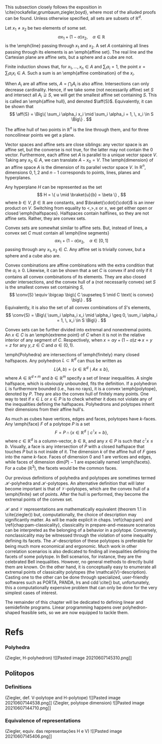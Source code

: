 This subsection closely follows the exposition in \cite{rockafellar,grumbaum,ziegler,boyd}, where most of the alluded proofs can be found. Unless otherwise specified, all sets are subsets of $\mathbb{R}^d$.

Let $x_1 \neq x_2$ be two elements of some set.
$$
\alpha x_1 + (1 - \alpha) x_2, \quad\alpha \in \mathbb{R}
$$
is the \emph{line} passing through $x_1$ and $x_2$. A set $A$ containing all lines passing through its elements is an \emph{affine set}. The real line and the Cartesian plane are affine sets, but a sphere and a cube are not.

Finite induction shows that, for $x_1, \ldots, x_n \in A$ and $\sum_i \alpha_i = 1$, the point $x = \sum_i \alpha_i x_i \in A$.  Such a sum is an \emph{affine combination} of the $x_i$.

When $A_i$ are all affine sets, $A = \bigcap_i A_i$ is also affine. Intersections can only decrease cardinality. Hence, if we take some (not necessarily affine) set $S$ and intersect all $A_i \supseteq S$, we will get the smallest affine set containing $S$. This is called an \emph{affine hull}, and denoted $\aff{S}$. Equivalently, it can be shown that
$$
\aff{S} = \Big\{ \sum_i \alpha_i x_i \mid \sum_i \alpha_i = 1, \, x_i \in S \Big\} .
$$

The affine hull of two points in $\mathbb{R}^n$ is the line through them, and for three noncollinear points we get a plane.

Vector spaces and affine sets are close siblings: any vector space is an affine set, but the converse is not true, for the latter may not contain the $0$ vector. Furthermore, each affine set $A$ is parallel to a unique vector space $V$. Taking any $x_0 \in A$, we can translate $A - x_0 = V$. The \emph{dimension} of an affine space $A$ is the dimension of its parallel vector space $V$. In $\mathbb{R}^n$, dimensions $0, 1, 2$ and $n-1$ corresponds to points, lines, planes and hyperplanes.

Any hyperplane $H$ can be represented as the set
$$
H = \{ u \mid \braket{u}{b} = \beta \} ,
$$
where $b \in V$, $\beta \in \mathbb{R}$ are constants, and $\braket{\cdot}{\cdot}$ is an inner product on $V$. Switching from equality to $<, >, \leq$ or $\geq$, we get either open or closed \emph{halfspaces}. Halfspaces contain halflines, so they are not affine sets. Rather, they are convex sets.

Convex sets are somewhat similar to affine sets. But, instead of lines, a convex set $C$ must contain all \emph{line segments}
$$
\alpha x_1 + (1 - \alpha) x_2, \quad\alpha \in [0,1]
$$
passing through any $x_1, x_2 \in C$. Any affine set is trivially convex, but a sphere and a cube also are.

Convex combinations are affine combinations with the extra condition that the $\alpha_i \geq 0$. Likewise, it can be shown that a set $C$ is convex if and only if it contains all convex combinations of its elements. They are also closed under intersections, and the convex hull of a (not necessarily convex) set $S$ is the smallest convex set containing $S$,
$$
\conv{S} \equiv \bigcap \big\{ C \supseteq S \mid C \text{ is convex} \big\} .
$$
Equivalently, it is also the set of all convex combinations of $S$'s elements,
$$
\conv{S} = \Big\{ \sum_i \alpha_i x_i \mid \alpha_i \geq 0, \sum_i \alpha_i = 1, \, x_i \in S \Big\} .
$$

Convex sets can be further divided into extremal and nonextremal points. An $x \in C$ is an \emph{extreme point} of $C$ when it is not in the relative interior of any segment of $C$. Respectively, when $x = \alpha y + (1 - \alpha) z \,\Rightarrow\, x=y=z$ for any $y, z \in C$ and $\alpha \in (0, 1)$.

\emph{Polyhedra} are intersections of \emph{finitely} many closed halfspaces. Any polyhedron $L \subset \mathbb{R}^d$ can thus be written as
$$
L(A, b) = \big\{ x \in \mathbb{R}^d \mid Ax \leq b \big\} ,
$$
where $A \in \mathbb{R}^{d \times m}$ and $b \in \mathbb{R}^m$ specify a set of linear inequalities. A single halfspace, which is obviously unbounded, fits the definition. If a polyhedron $L$ is furthermore bounded (i.e., has no rays), it is a convex \emph{polytope}, denoted by $P$. They are also the convex hull of finitely many points. One way to test if $x \in L$ or $x \in P$ is to check whether it does not violate any of the inequalities defining the halfspaces. Polyhedrons and polytopes inherit their dimensions from their affine hull's.

As much as cubes have vertices, edges and faces, polytopes have $k$-faces. Any \emph{face} $F$ of a polytope $P$ is a set
$$
F = P \,\cap\, \{ x \in \mathbb{R}^d \mid c^\intercal x = b \} ,
$$
where $c \in \mathbb{R}^d$ is a column-vector, $b \in \mathbb{R}$, and any $x \in P$ is such that $c^\intercal x \leq b$. Visually, a face is any intersection of $P$ with a closed halfspace that touches $P$ but is not inside of it. The dimension $k$ of the affine hull of $F$ goes into the name $k$-face. Faces of dimension $0$ and $1$ are vertices and edges, while faces of dimension $\text{dim} (P) - 1$ are especially named \emph{facets}. For a cube ($\mathbb{R}^3$), the facets would be the common faces.

Our previous definitions of polyhedra and polytopes are sometimes termed $\mathcal{H}$-polyhedra and $\mathcal{H}$-polytopes. An alternative definition that will later become important is that of $\mathcal{V}$-polytopes, which are the convex hull of a \emph{finite} set of points. After the hull is performed, they become the extremal points of the convex set.

$\mathcal{H}$ and $\mathcal{V}$ representations are mathematically equivalent (theorem 1.1 in \cite{ziegler}) but, computationally, the choice of description may significantly matter. As will be made explicit in chaps. \ref{chap:pam} and \ref{chap:pam-classicality}, classicality in prepare-and-measure scenarios can be interpreted as the belonging of a behavior in a polytope. Conversely, nonclassicality may be witnessed through the violation of some inequality defining its facets. The $\mathcal{H}$-description of these polytopes is preferable for being much more economical and ergonomic. Much work in other correlation scenarios is also dedicated to finding all inequalities defining the facets of some polytope. In Bell scenarios, for instance, they are the celebrated Bell inequalities. However, no general methods to directly build them are known. On the other hand, it is conceptually easy to enumerate all extremal points of classicality polytopes (the \mathcal{V}-description). Casting one to the other can be done through specialized, user-friendly softwares such as PORTA, PANDA, lrs and cdd \cite{} but, unfortunately, this a computationally expensive problem that can only be done for the very simplest cases of interest.

The remainder of this chapter will be dedicated to defining linear and semidefinite programs. Linear programming happens over polyhedron-shaped feasible sets, so we are now equipped to tackle them.

# Refs
### Polyhedra
(Ziegler, H-polyhedron)
![[Pasted image 20210607145310.png]]

## Politopos
### Definitions
(Ziegler, def. V-polytope and H-polytope)
![[Pasted image 20210607144538.png]]
(Ziegler, polytope dimension)
![[Pasted image 20210607144710.png]]

### Equivalence of representations
(Ziegler, equiv. das representações H e V)
![[Pasted image 20210607145406.png]]